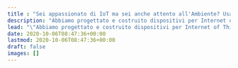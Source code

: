 ```yaml
---
title : "Sei appassionato di IoT ma sei anche attento all'Ambiente? Usa gratis gli strumenti dei colossi Hi-Tech."
description: "Abbiamo progettato e costruito dispositivi per Internet of Things dall'esordio di Arduino. Inizia il tuo progetto con le idee giuste e fai funzionare il tuo hardware con il nostro software free."
lead: "\"Abbiamo progettato e costruito dispositivi per Internet of Things dall'esordio di Arduino. Con Robotdazero puoi collegare tutti i tuoi dispositivi <span style=\"font-weight: bold;\" class=\"\">ESP32</span> e <span style=\"font-weight: bold;\" class=\"\">Arduino</span> con la nostra piattaforma <span style=\"font-weight: bold;\" class=\"\">Kaspian</span> dotata di Intelligenza Artificiale.\""
date: 2020-10-06T08:47:36+00:00
lastmod: 2020-10-06T08:47:36+00:00
draft: false
images: []
---
```

